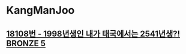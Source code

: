 # KangManJoo
## [18108번 - 1998년생인 내가 태국에서는 2541년생?! BRONZE 5](https://www.acmicpc.net/problem/18108)